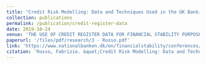 ```yaml
---
title: "Credit Risk Modelling: Data and Techniques Used in the UK Banking Industry"
collection: publications
permalink: /publication/credit-register-data
date: 2019-10-24
venue: 'THE USE OF CREDIT REGISTER DATA FOR FINANCIAL STABILITY PURPOSES AND CREDIT RISK ANALYSIS'
paperurl: '/files/pdf/research/3 - Russo.pdf'
link: 'https://www.nationalbanken.dk/en/financialstability/conferences/Pages/The-use-of-credit-register-data-for-financial-stability-purposes-and-credit-risk-analysis.aspx'
citation: 'Russo, Fabrizio. &quot;Credit Risk Modelling: Data and Techniques Used in the UK Banking Industry.&quot; <i>THE USE OF CREDIT REGISTER DATA FOR FINANCIAL STABILITY PURPOSES AND CREDIT RISK ANALYSIS, Danmarks Nationalbank Conference, 2019</i>.'
---
```

